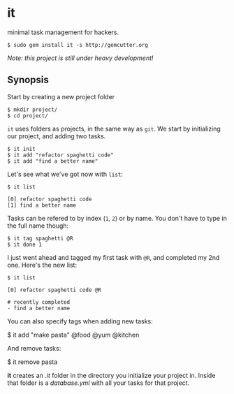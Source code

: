 it
==

minimal task management for hackers.

    $ sudo gem install it -s http://gemcutter.org

_Note: this project is still under heavy development!_

Synopsis
--------

Start by creating a new project folder

    $ mkdir project/
    $ cd project/

`it` uses folders as projects, in the same way as `git`. We start by initializing our project, and adding two tasks.

    $ it init
    $ it add "refactor spaghetti code"
    $ it add "find a better name"

Let's see what we've got now with `list`:

    $ it list

    [0] refactor spaghetti code
    [1] find a better name

Tasks can be refered to by index (`1`, `2`) or by name. You don't have to type in the full name though:

    $ it tag spaghetti @R
    $ it done 1

I just went ahead and tagged my first task with `@R`, and completed my 2nd one. Here's the new list:

    $ it list

    [0] refactor spaghetti code @R
    
    # recently completed
    - find a better name

You can also specify tags when adding new tasks:

  $ it add "make pasta" @food @yum @kitchen

And remove tasks:

  $ it remove pasta

**it** creates an _.it_ folder in the directory you initialize your project in. Inside that folder is a _database.yml_ with all your tasks for that project.




